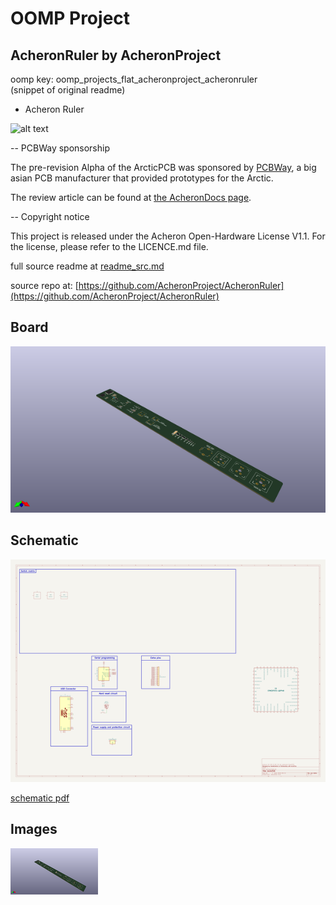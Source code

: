 # OOMP Project  
## AcheronRuler  by AcheronProject  
  
oomp key: oomp_projects_flat_acheronproject_acheronruler  
(snippet of original readme)  
  
- Acheron Ruler   
  
![alt text](https://raw.githubusercontent.com/Gondolindrim/acheronLibrary/master/graphics/acheronReadme.png "Acheron Logo")  
  
-- PCBWay sponsorship  
  
The pre-revision Alpha of the ArcticPCB was sponsored by [PCBWay](http://www.pcbway.com), a big asian PCB manufacturer that provided prototypes for the Arctic.  
  
The review article can be found at [the AcheronDocs page](https://gondolindrim.github.io/AcheronDocs/pcbway/sponsorship.html).  
  
-- Copyright notice  
  
This project is released under the Acheron Open-Hardware License V1.1. For the license, please refer to the LICENCE.md file.  
  
  full source readme at [readme_src.md](readme_src.md)  
  
source repo at: [https://github.com/AcheronProject/AcheronRuler](https://github.com/AcheronProject/AcheronRuler)  
## Board  
  
[![working_3d.png](working_3d_600.png)](working_3d.png)  
## Schematic  
  
[![working_schematic.png](working_schematic_600.png)](working_schematic.png)  
  
[schematic pdf](working_schematic.pdf)  
## Images  
  
[![working_3d.png](working_3d_140.png)](working_3d.png)  
